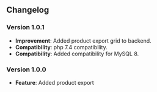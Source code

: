 ## Changelog

### Version 1.0.1
- **Improvement**: Added product export grid to backend.
- **Compatibility**: php 7.4 compatibility.
- **Compatibility**: Added compatibility for MySQL 8.

### Version 1.0.0
- **Feature**: Added product export
